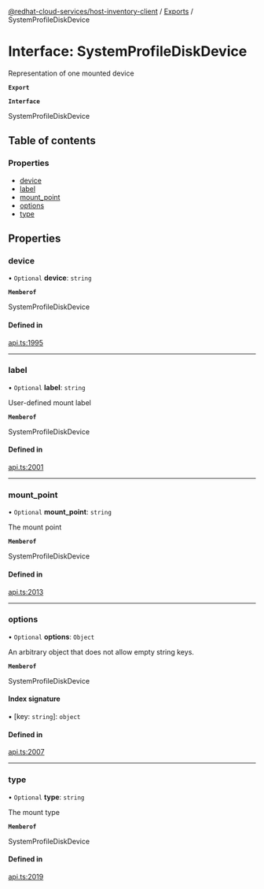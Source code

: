 [@redhat-cloud-services/host-inventory-client](../README.md) / [Exports](../modules.md) / SystemProfileDiskDevice

# Interface: SystemProfileDiskDevice

Representation of one mounted device

**`Export`**

**`Interface`**

SystemProfileDiskDevice

## Table of contents

### Properties

- [device](SystemProfileDiskDevice.md#device)
- [label](SystemProfileDiskDevice.md#label)
- [mount\_point](SystemProfileDiskDevice.md#mount_point)
- [options](SystemProfileDiskDevice.md#options)
- [type](SystemProfileDiskDevice.md#type)

## Properties

### device

• `Optional` **device**: `string`

**`Memberof`**

SystemProfileDiskDevice

#### Defined in

[api.ts:1995](https://github.com/RedHatInsights/javascript-clients/blob/master/packages/host-inventory/api.ts#L1995)

___

### label

• `Optional` **label**: `string`

User-defined mount label

**`Memberof`**

SystemProfileDiskDevice

#### Defined in

[api.ts:2001](https://github.com/RedHatInsights/javascript-clients/blob/master/packages/host-inventory/api.ts#L2001)

___

### mount\_point

• `Optional` **mount\_point**: `string`

The mount point

**`Memberof`**

SystemProfileDiskDevice

#### Defined in

[api.ts:2013](https://github.com/RedHatInsights/javascript-clients/blob/master/packages/host-inventory/api.ts#L2013)

___

### options

• `Optional` **options**: `Object`

An arbitrary object that does not allow empty string keys.

**`Memberof`**

SystemProfileDiskDevice

#### Index signature

▪ [key: `string`]: `object`

#### Defined in

[api.ts:2007](https://github.com/RedHatInsights/javascript-clients/blob/master/packages/host-inventory/api.ts#L2007)

___

### type

• `Optional` **type**: `string`

The mount type

**`Memberof`**

SystemProfileDiskDevice

#### Defined in

[api.ts:2019](https://github.com/RedHatInsights/javascript-clients/blob/master/packages/host-inventory/api.ts#L2019)
